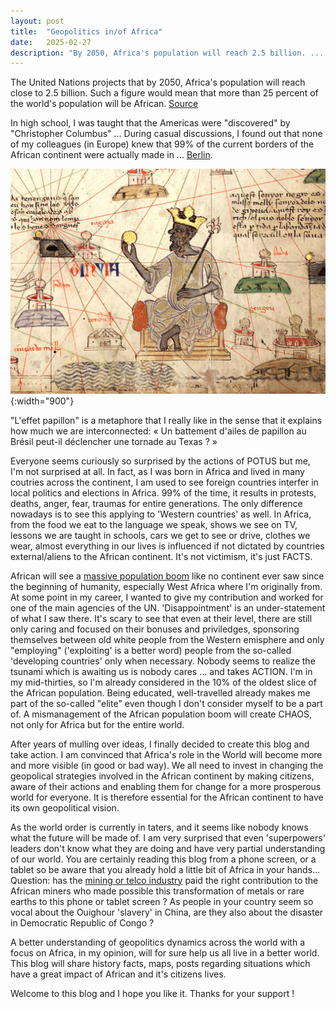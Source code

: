 ```yaml
---
layout: post
title:  "Geopolitics in/of Africa"
date:   2025-02-27
description: "By 2050, Africa's population will reach 2.5 billion. ... One person out of 4 will be African"
---
```


<p class="intro"><span class="dropcap">T</span>he United Nations projects that by 2050, Africa's population will reach close to 2.5 billion. Such a figure would mean that more than 25 percent of the world's population will be African. <a href="https://www.imf.org/-/media/Files/Publications/Fandd/Article/2023/September/Picture-this-0923.ashx">Source</a></p>


In high school, I was taught that the Americas were "discovered" by "Christopher Columbus" ...
During casual discussions, I found out that none of my colleagues (in Europe) knew that 99% of the current borders of the African continent were actually made in ... <a href="https://en.wikipedia.org/wiki/Berlin_Conference">Berlin</a>.

![Image](/assets/img/mansahmusa.jpg){:width="900"}

"L'effet papillon" is a metaphore that I really like in the sense that it explains how much we are interconnected: « Un battement d'ailes de papillon au Brésil peut-il déclencher une tornade au Texas ? »

Everyone seems curiously so surprised by the actions of POTUS but me, I'm not surprised at all. In fact, as I was born in Africa and lived in many coutries across the continent, I am used to see foreign countries interfer in local politics and elections in Africa. 99% of the time, it results in protests, deaths, anger, fear, traumas for entire generations. The only difference nowadays is to see this applying to 'Western countries' as well.
In Africa, from the food we eat to the language we speak, shows we see on TV, lessons we are taught in schools, cars we get to see or drive, clothes we wear, almost everything in our lives is influenced if not dictated by countries external/aliens to the African continent. It's not victimism, it's just FACTS.

African will see a <a href="https://www.theguardian.com/world/2022/oct/27/megalopolis-how-coastal-west-africa-will-shape-the-coming-century">massive population boom</a> like no continent ever saw since the beginning of humanity, especially West Africa where I'm originally from. At some point in my career, I wanted to give my contribution and worked for one of the main agencies of the UN. 'Disappointment' is an under-statement of what I saw there. It's scary to see that even at their level, there are still only caring and focused on their bonuses and priviledges, sponsoring themselves between old white people from the Western emisphere and only "employing" ('exploiting' is a better word) people from the so-called 'developing countries' only when necessary.
Nobody seems to realize the tsunami which is awaiting us is nobody cares ... and takes ACTION.
I'm in my mid-thirties, so I'm already considered in the 10% of the oldest slice of the African population. Being educated, well-travelled already makes me part of the so-called "elite" even though I don't consider myself to be a part of.
A mismanagement of the African population boom will create CHAOS, not only for Africa but for the entire world.

After years of mulling over ideas, I finally decided to create this blog and take action. I am convinced that Africa's role in the World will become more and more visible (in good or bad way). We all need to invest in changing the geopolical strategies involved in the African continent by making citizens, aware of their actions and enabling them for change for a more prosperous world for everyone. It is therefore essential for the African continent to have its own geopolitical vision.

As the world order is currently in taters, and it seems like nobody knows what the future will be made of. I am very surprised that even 'superpowers' leaders don't know what they are doing and have very partial understanding of our world.
You are certainly reading this blog from a phone screen, or a tablet so be aware that you already hold a little bit of Africa in your hands... Question: has the <a href="https://www.ft.com/content/bf4dafef-a61f-442b-9c4d-d87abdea86e3?utm_source=chatgpt.com"> mining or telco industry</a> paid the right contribution to the African miners who made possible this transformation of metals or rare earths to this phone or tablet screen ? As people in your country seem so vocal about the Ouighour 'slavery' in China, are they also about the disaster in Democratic Republic of Congo ?

A better understanding of geopolitics dynamics across the world with a focus on Africa, in my opinion, will for sure help us all live in a better world. This blog will share history facts, maps, posts regarding situations which have a great impact of African and it's citizens lives.

Welcome to this blog and I hope you like it. Thanks for your support !